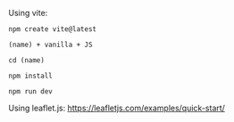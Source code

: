 Using vite:

	npm create vite@latest
  
	(name) + vanilla + JS
  
	cd (name)
  
	npm install
  
	npm run dev

  

Using leaflet.js:
	https://leafletjs.com/examples/quick-start/
  
